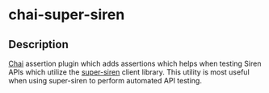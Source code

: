 # chai-super-siren #

## Description ##

[Chai]() assertion plugin which adds assertions which helps when testing Siren APIs which utilize the [super-siren]() client library.  This utility is most useful when using super-siren to perform automated API testing.

